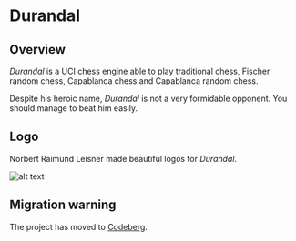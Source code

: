 # Durandal

## Overview

*Durandal* is a UCI chess engine able to play traditional chess, Fischer random chess, Capablanca chess and Capablanca random chess.

Despite his heroic name, *Durandal* is not a very formidable opponent. You should manage to beat him easily.

## Logo

Norbert Raimund Leisner made beautiful logos for *Durandal*.

![alt text](https://raw.githubusercontent.com/rchastain/durandal/master/logos/durandal-2.bmp)

## Migration warning

The project has moved to [Codeberg](https://codeberg.org/rchastain/durandal).
